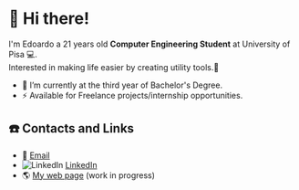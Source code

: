 # :wave: Hi there!
I'm Edoardo a 21 years old **Computer Engineering Student** at University of Pisa :computer:.\
Interested in making life easier by creating utility tools.:milky_way:

- :telescope: I’m currently at the third year of Bachelor's Degree.
- :zap:  Available for Freelance projects/internship opportunities.

## :phone: Contacts and Links
- :email: [Email](mailto:ruffoli99@gmail.com)
- ![LinkedIn](https://i.stack.imgur.com/gVE0j.png) [LinkedIn](https://www.linkedin.com/in/edoardoruffoli)
- :earth_americas: [My web page](https://edoardoruffoli.github.io) (work in progress)
